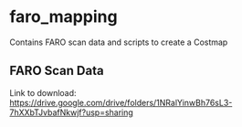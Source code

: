 # faro_mapping
Contains FARO scan data and scripts to create a Costmap

## FARO Scan Data
Link to download: https://drive.google.com/drive/folders/1NRalYinwBh76sL3-7hXXbTJvbafNkwjf?usp=sharing
